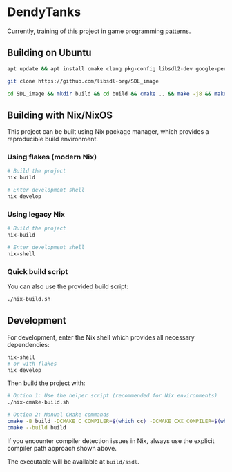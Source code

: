 # DendyTanks
Currently, training of this project in game programming patterns.

## Building on Ubuntu

```bash
apt update && apt install cmake clang pkg-config libsdl2-dev google-perftools libgtest-dev git 

git clone https://github.com/libsdl-org/SDL_image

cd SDL_image && mkdir build && cd build && cmake .. && make -j8 && make install
```

## Building with Nix/NixOS

This project can be built using Nix package manager, which provides a reproducible build environment.

### Using flakes (modern Nix)

```bash
# Build the project
nix build

# Enter development shell
nix develop
```

### Using legacy Nix

```bash
# Build the project
nix-build

# Enter development shell
nix-shell
```

### Quick build script

You can also use the provided build script:

```bash
./nix-build.sh
```

## Development

For development, enter the Nix shell which provides all necessary dependencies:

```bash
nix-shell
# or with flakes
nix develop
```

Then build the project with:

```bash
# Option 1: Use the helper script (recommended for Nix environments)
./nix-cmake-build.sh

# Option 2: Manual CMake commands
cmake -B build -DCMAKE_C_COMPILER=$(which cc) -DCMAKE_CXX_COMPILER=$(which c++)
cmake --build build
```

If you encounter compiler detection issues in Nix, always use the explicit compiler path approach shown above.

The executable will be available at `build/ssdl`.
